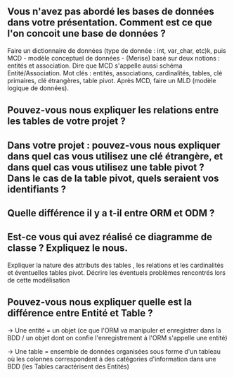 ## Vous n'avez pas abordé les bases de données dans votre présentation. Comment est ce que l'on concoit une base de données ? 
Faire un dictionnaire de données (type de donnée : int, var_char, etc)k, puis MCD - modèle conceptuel de données - (Merise) basé sur deux notions : entités et association. Dire que MCD s'appelle aussi schéma Entité/Association. Mot clés : entités, associations, cardinalités, tables, clé primaires, clé étrangères, table pivot. Après MCD, faire un MLD (modèle logique de données).

## Pouvez-vous nous expliquer les relations entre les tables de votre projet ?

## Dans votre projet : pouvez-vous nous expliquer dans quel cas vous utilisez une clé étrangère, et dans quel cas vous utilisez une table pivot ? Dans le cas de la table pivot, quels seraient vos identifiants ?

## Quelle différence il y a t-il entre ORM et ODM ?

## Est-ce vous qui avez réalisé ce diagramme de classe ? Expliquez le nous.
Expliquer la nature des attributs des tables , les relations et les cardinalités et éventuelles tables pivot. Décrire les éventuels problèmes rencontrés lors de cette modélisation

## Pouvez-vous nous expliquer quelle est la différence entre Entité et Table ?
-> Une entité = un objet (ce que l'ORM va manipuler et enregistrer dans la BDD / un objet dont on confie l'enregistrement à l'ORM s'appelle une entité) 

-> Une table = ensemble de données organisées sous forme d'un tableau où les colonnes correspondent à des catégories d'information dans une BDD (les Tables caractérisent des Entités)
